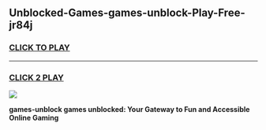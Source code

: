 
## Unblocked-Games-games-unblock-Play-Free-jr84j
<h3>
<a href="https://premium76.site?title=games-unblock&ref=15A">CLICK TO PLAY</a></h3>
<hr>

<h3>
<a href="https://premium76.site?title=games-unblock&ref=15A">CLICK 2 PLAY</a>
  
</h3>

<a href="https://premium76.site?title=games-unblock&ref=15A"><img src="https://clearcache.store/games.png"></a>


**games-unblock games unblocked: Your Gateway to Fun and Accessible Online Gaming**
